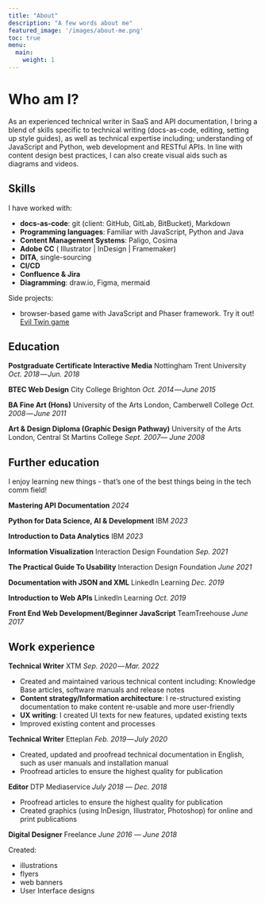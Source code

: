 ```yaml
---
title: "About"
description: "A few words about me"
featured_image: '/images/about-me.png'
toc: true
menu:
  main:
    weight: 1
---
```

<!-- {{< figure src="/images/writing-desk.png" title="Tech writers desk" >}} -->

# Who am I?

As an experienced technical writer in SaaS and API documentation, I bring a blend
of skills specific to technical writing (docs-as-code, editing, setting up style guides),
as well as technical expertise including; understanding of JavaScript and Python,
web development and RESTful APIs. In line with content design best practices,
I can also create visual aids such as diagrams and videos.

## Skills

I have worked with:

 - **docs-as-code**: git (client: GitHub, GitLab, BitBucket), Markdown
 - **Programming languages**: Familiar with JavaScript, Python and Java
 - **Content Management Systems**: Paligo, Cosima
 - **Adobe CC** ( Illustrator | InDesign | Framemaker) 
 - **DITA**, single-sourcing
 - **CI/CD**
 - **Confluence & Jira**
 - **Diagramming**: draw.io, Figma, mermaid

Side projects: 
 - browser-based game with JavaScript and Phaser framework. Try it out! [Evil Twin game](https://evil-cat.netlify.app/)

## Education

**Postgraduate Certificate Interactive Media**
Nottingham Trent University *Oct. 2018 ― Jun. 2018*

**BTEC Web Design**
City College Brighton *Oct. 2014 ― June 2015*

**BA Fine Art (Hons)**
University of the Arts London, Camberwell College *Oct. 2008 ― June 2011*

**Art & Design Diploma (Graphic Design Pathway)**
University of the Arts London, Central St Martins College *Sept. 2007― June 2008*

## Further education

I enjoy learning new things - that’s one of the best things being in the tech comm field!

**Mastering API Documentation** 
*2024*

**Python for Data Science, AI & Development** 
IBM *2023*

**Introduction to Data Analytics** 
IBM *2023*

**Information Visualization**
Interaction Design Foundation *Sep. 2021*

**The Practical Guide To Usability**
Interaction Design Foundation *June 2021*

**Documentation with JSON and XML**
LinkedIn Learning *Dec. 2019*

**Introduction to Web APIs**
LinkedIn Learning *Oct. 2019*

**Front End Web Development/Beginner JavaScript**
TeamTreehouse *June 2017*

## Work experience

**Technical Writer**
XTM 
*Sep. 2020 ― Mar. 2022*

 - Created and maintained various technical content including: Knowledge Base articles, software manuals and release notes
 - **Content strategy/Information architecture**: I re-structured existing documentation to make content re-usable and more user-friendly
 - **UX writing**: I created UI texts for new features, updated existing texts 
 - Improved existing content and processes

**Technical Writer** 
Etteplan
*Feb. 2019 ― July 2020*

 - Created, updated and proofread technical documentation in English,
   such as user manuals and installation manual
 - Proofread articles to ensure the highest quality for publication

**Editor**
DTP Mediaservice
 *July 2018 ― Dec. 2018* 

 - Proofread articles to ensure the highest quality for publication
 - Created graphics (using InDesign, Illustrator, Photoshop) for online
   and print publications

**Digital Designer**
 Freelance 
 *June 2016 ― June 2018*
 
Created:
 - illustrations 
 - flyers
 - web banners 
 - User Interface designs
